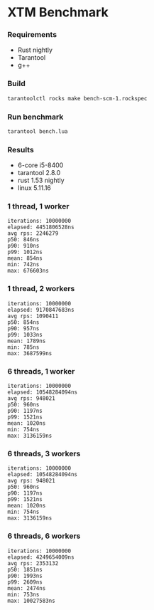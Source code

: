 # XTM Benchmark

### Requirements
- Rust nightly
- Tarantool
- g++

### Build
```bash
tarantoolctl rocks make bench-scm-1.rockspec
```

### Run benchmark
```bash
tarantool bench.lua
```

### Results
- 6-core i5-8400
- tarantool 2.8.0
- rust 1.53 nightly
- linux 5.11.16

### 1 thread, 1 worker
```
iterations: 10000000
elapsed: 4451806528ns
avg rps: 2246279
p50: 846ns
p90: 910ns
p99: 1012ns
mean: 854ns
min: 742ns
max: 676603ns
```

### 1 thread, 2 workers
```
iterations: 10000000
elapsed: 9170847683ns
avg rps: 1090411
p50: 854ns
p90: 957ns
p99: 1033ns
mean: 1789ns
min: 785ns
max: 3687599ns
```

### 6 threads, 1 worker
```
iterations: 10000000
elapsed: 10548284094ns
avg rps: 948021
p50: 960ns
p90: 1197ns
p99: 1521ns
mean: 1020ns
min: 754ns
max: 3136159ns
```

### 6 threads, 3 workers
```
iterations: 10000000
elapsed: 10548284094ns
avg rps: 948021
p50: 960ns
p90: 1197ns
p99: 1521ns
mean: 1020ns
min: 754ns
max: 3136159ns
```

### 6 threads, 6 workers
```
iterations: 10000000
elapsed: 4249654009ns
avg rps: 2353132
p50: 1851ns
p90: 1993ns
p99: 2609ns
mean: 2474ns
min: 753ns
max: 10027583ns
```